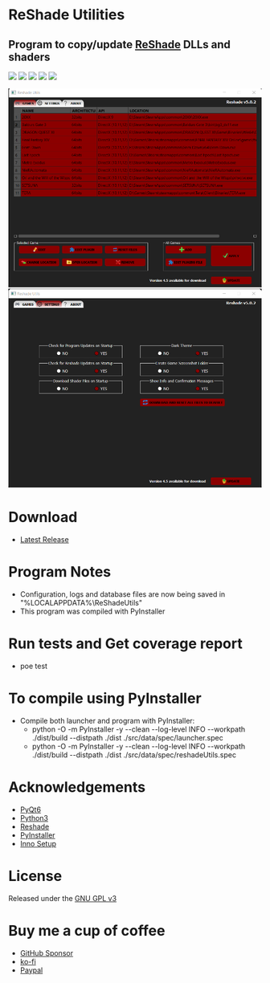 # ReShade Utilities
## Program to copy/update [ReShade](https://reshade.me/) DLLs and shaders

[<img src="https://img.shields.io/badge/Donate-PayPal-green.svg?style=plastic">](https://www.paypal.com/donate/?business=MRJ2NVUGSK4EA&no_recurring=0&item_name=Reshade+Utils&currency_code=USD)
[<img src="https://img.shields.io/github/license/ddc/ReshadeUtils.svg?style=plastic">](https://github.com/ddc/ReshadeUtils/blob/master/LICENSE)
[<img src="https://img.shields.io/badge/Python-3-blue.svg?style=plastic">](https://www.python.org/)
[<img src="https://img.shields.io/badge/PyQt-6-brightgreen.svg?style=plastic">](https://riverbankcomputing.com/software/pyqt)
[<img src="https://img.shields.io/github/release/ddc/ReshadeUtils.svg?style=plastic">](https://github.com/ddc/ReshadeUtils/releases/latest)

![screenshot](src/resources/images/screenshot.png)
![screenshot](src/resources/images/screenshot_settings.png)



# Download
+ [Latest Release](https://github.com/ddc/ReshadeUtils/releases/latest)



# Program Notes
+ Configuration, logs and database files are now being saved in "%LOCALAPPDATA%\ReShadeUtils"
+ This program was compiled with PyInstaller



# Run tests and Get coverage report
+ poe test



# To compile using PyInstaller
+ Compile both launcher and program with PyInstaller:
    + python -O -m PyInstaller -y --clean --log-level INFO --workpath ./dist/build --distpath ./dist ./src/data/spec/launcher.spec
    + python -O -m PyInstaller -y --clean --log-level INFO --workpath ./dist/build --distpath ./dist ./src/data/spec/reshadeUtils.spec



# Acknowledgements
+ [PyQt6](https://riverbankcomputing.com/software/pyqt)
+ [Python3](https://www.python.org)
+ [Reshade](https://reshade.me)
+ [PyInstaller](https://www.pyinstaller.org)
+ [Inno Setup](http://www.innosetup.com)



# License
Released under the [GNU GPL v3](LICENSE)



# Buy me a cup of coffee
+ [GitHub Sponsor](https://github.com/sponsors/ddc)
+ [ko-fi](https://ko-fi.com/ddcsta)
+ [Paypal](https://www.paypal.com/ncp/payment/6G9Z78QHUD4RJ)
